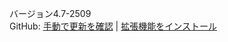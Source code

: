 バージョン4.7-2509<br>
GitHub: [手動で更新を確認](https://github.com/YYuX-1145/Srt-AI-Voice-Assistant/releases) | [拡張機能をインストール](https://github.com/YYuX-1145/Srt-AI-Voice-Assistant/tree/main/Sava_Extensions) 